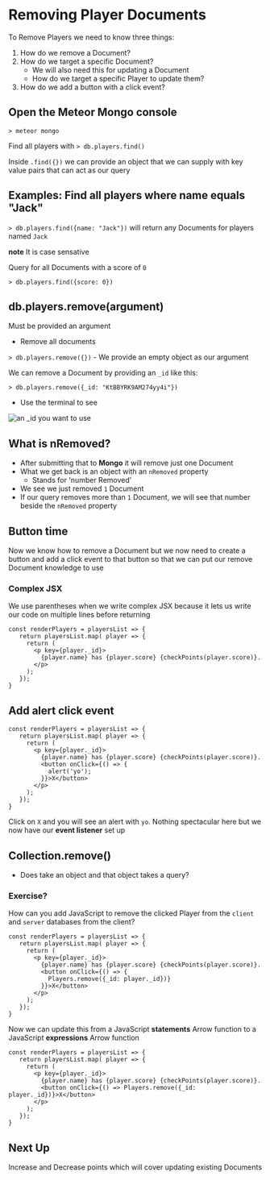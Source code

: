 # Removing Player Documents
To Remove Players we need to know three things:

1. How do we remove a Document?
2. How do we target a specific Document?
    * We will also need this for updating a Document
    * How do we target a specific Player to update them?
3. How do we add a button with a click event?

## Open the Meteor Mongo console
`> meteor mongo`

Find all players with `> db.players.find()`

Inside `.find({})` we can provide an object that we can supply with key value pairs that can act as our query

## Examples: Find all players where name equals "Jack"

`> db.players.find({name: "Jack"})` will return any Documents for players named `Jack`

**note** It is case sensative

Query for all Documents with a score of `0`

`> db.players.find({score: 0})`

## db.players.remove(argument)
Must be provided an argument

* Remove all documents

`> db.players.remove({})` - We provide an empty object as our argument

We can remove a Document by providing an `_id` like this:

`> db.players.remove({_id: "KtBBYRK9AM274yy4i"})`

* Use the terminal to see 

![an _id you want to use](https://i.imgur.com/IfzfAGT.png)

## What is nRemoved?
* After submitting that to **Mongo** it will remove just one Document
* What we get back is an object with an `nRemoved` property
    - Stands for 'number Removed'
* We see we just removed `1` Document
* If our query removes more than `1` Document, we will see that number beside the `nRemoved` property

## Button time
Now we know how to remove a Document but we now need to create a button and add a click event to that button so that we can put our remove Document knowledge to use

### Complex JSX
We use parentheses when we write complex JSX because it lets us write our code on multiple lines before returning

```
const renderPlayers = playersList => {
   return playersList.map( player => {
     return (
       <p key={player._id}>
         {player.name} has {player.score} {checkPoints(player.score)}.
       </p>
     );
   });
}
```

## Add alert click event

```
const renderPlayers = playersList => {
   return playersList.map( player => {
     return (
       <p key={player._id}>
         {player.name} has {player.score} {checkPoints(player.score)}.
         <button onClick={() => {
           alert('yo');
         }}>X</button>
       </p>
     );
   });
}
```

Click on `X` and you will see an alert with `yo`. Nothing spectacular here but we now have our **event listener** set up

## Collection.remove()
* Does take an object and that object takes a query?

### Exercise?
How can you add JavaScript to remove the clicked Player from the `client` and `server` databases from the client?

```
const renderPlayers = playersList => {
   return playersList.map( player => {
     return (
       <p key={player._id}>
         {player.name} has {player.score} {checkPoints(player.score)}.
         <button onClick={() => {
           Players.remove({_id: player._id})}
         }}>X</button>
       </p>
     );
   });
}
```

Now we can update this from a JavaScript **statements** Arrow function to a JavaScript **expressions** Arrow function

```
const renderPlayers = playersList => {
   return playersList.map( player => {
     return (
       <p key={player._id}>
         {player.name} has {player.score} {checkPoints(player.score)}.
         <button onClick={() => Players.remove({_id: player._id})}>X</button>
       </p>
     );
   });
}
```

## Next Up
Increase and Decrease points which will cover updating existing Documents
